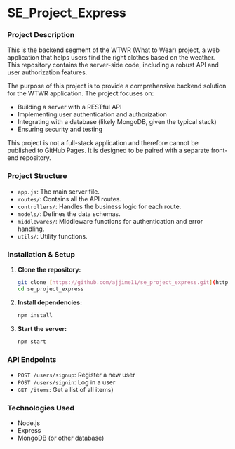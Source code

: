 # SE_Project_Express

### Project Description
This is the backend segment of the WTWR (What to Wear) project, a web application that helps users find the right clothes based on the weather. This repository contains the server-side code, including a robust API and user authorization features.

The purpose of this project is to provide a comprehensive backend solution for the WTWR application. The project focuses on:
- Building a server with a RESTful API
- Implementing user authentication and authorization
- Integrating with a database (likely MongoDB, given the typical stack)
- Ensuring security and testing

This project is not a full-stack application and therefore cannot be published to GitHub Pages. It is designed to be paired with a separate front-end repository.

### Project Structure
- `app.js`: The main server file.
- `routes/`: Contains all the API routes.
- `controllers/`: Handles the business logic for each route.
- `models/`: Defines the data schemas.
- `middlewares/`: Middleware functions for authentication and error handling.
- `utils/`: Utility functions.

### Installation & Setup
1.  **Clone the repository:**
    ```bash
    git clone [https://github.com/ajjime11/se_project_express.git](https://github.com/ajjime11/se_project_express.git)
    cd se_project_express
    ```
2.  **Install dependencies:**
    ```bash
    npm install
    ```
3.  **Start the server:**
    ```bash
    npm start
    ```

### API Endpoints
- `POST /users/signup`: Register a new user
- `POST /users/signin`: Log in a user
- `GET /items`: Get a list of all items)

### Technologies Used
- Node.js
- Express
- MongoDB (or other database)
